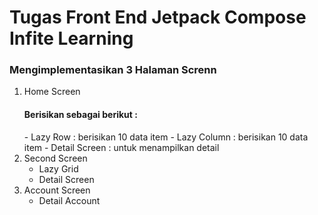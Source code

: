 <h1>Tugas Front End Jetpack Compose Infite Learning</h1>

<h3>Mengimplementasikan 3 Halaman Screnn</h3>

1.  Home Screen
    <h4> Berisikan sebagai berikut :</h4>
    -  Lazy Row : berisikan 10 data item
    -  Lazy Column : berisikan 10 data item
    -  Detail Screen : untuk menampilkan detail
2.  Second Screen
    -  Lazy Grid
    -  Detail Screen
3.  Account Screen
    -  Detail Account
